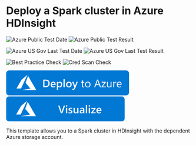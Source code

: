 # Deploy a Spark cluster in Azure HDInsight

![Azure Public Test Date](https://azurequickstartsservice.blob.core.windows.net/badges/101-hdinsight-spark-linux/PublicLastTestDate.svg)
![Azure Public Test Result](https://azurequickstartsservice.blob.core.windows.net/badges/101-hdinsight-spark-linux/PublicDeployment.svg)

![Azure US Gov Last Test Date](https://azurequickstartsservice.blob.core.windows.net/badges/101-hdinsight-spark-linux/FairfaxLastTestDate.svg)
![Azure US Gov Last Test Result](https://azurequickstartsservice.blob.core.windows.net/badges/101-hdinsight-spark-linux/FairfaxDeployment.svg)

![Best Practice Check](https://azurequickstartsservice.blob.core.windows.net/badges/101-hdinsight-spark-linux/BestPracticeResult.svg)
![Cred Scan Check](https://azurequickstartsservice.blob.core.windows.net/badges/101-hdinsight-spark-linux/CredScanResult.svg)

[![Deploy To Azure](https://raw.githubusercontent.com/Azure/azure-quickstart-templates/master/1-CONTRIBUTION-GUIDE/images/deploytoazure.svg?sanitize=true)](https://portal.azure.com/#create/Microsoft.Template/uri/https%3A%2F%2Fraw.githubusercontent.com%2FAzure%2Fazure-quickstart-templates%2Fmaster%2F101-hdinsight-spark-linux%2Fazuredeploy.json)
[![Visualize](https://raw.githubusercontent.com/Azure/azure-quickstart-templates/master/1-CONTRIBUTION-GUIDE/images/visualizebutton.svg?sanitize=true)](http://armviz.io/#/?load=https%3A%2F%2Fraw.githubusercontent.com%2FAzure%2Fazure-quickstart-templates%2Fmaster%2F101-hdinsight-spark-linux%2Fazuredeploy.json)

This template allows you to a Spark cluster in HDInsight with the dependent
Azure storage account.
